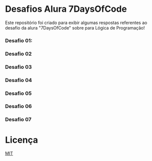 # Desafios Alura 7DaysOfCode

Este repositório foi criado para exibir algumas respostas referentes ao desafio da alura "7DaysOfCode" sobre para Lógica de Programação!

### Desafio 01: 

### Desafio 02

### Desafio 03

### Desafio 04

### Desafio 05

### Desafio 06

### Desafio 07

# Licença

[MIT](LICENSE)
